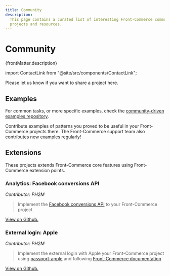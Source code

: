 ```yaml
---
title: Community
description:
  This page contains a curated list of interesting Front-Commerce community
  projects and resources.
---
```


# Community

<p>{frontMatter.description}</p>

import ContactLink from "@site/src/components/ContactLink";

Please <ContactLink>let us know</ContactLink> if you want to share a project
here.

## Examples

For common tasks, or more specific examples, check the
[community-driven examples repository](https://github.com/front-commerce/examples).

Contribute examples of patterns you proved to be useful in your Front-Commerce
projects there. The Front-Commerce support team also contributes new examples
regularly!

## Extensions

These projects extends Front-Commerce core features using Front-Commerce
extension points.

### Analytics: Facebook conversions API

_Contributor: PH2M_

> Implement the
> [Facebook conversions API](https://www.facebook.com/business/help/2041148702652965?id=818859032317965)
> to your Front-Commerce project

[View on Github.](https://github.com/PH2M/front-commerce-facebook-conversions-api)

### External login: Apple

_Contributor: PH2M_

> Implement the external login with Apple your Front-Commerce project using
> [passport-apple](https://www.npmjs.com/package/passport-apple) and following
> [Front-Commerce documentation](/docs/2.x/advanced/features/external-logins/)

[View on Github.](https://github.com/PH2M/front-commerce-external-login-apple)
